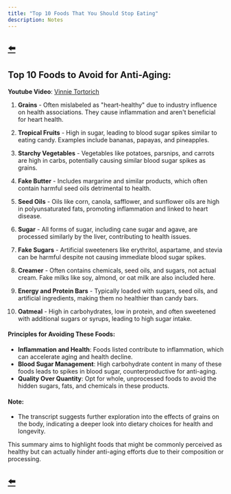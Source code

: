 ```yaml
---
title: "Top 10 Foods That You Should Stop Eating"
description: Notes
---
```


## [⬅️](/)

## **Top 10 Foods to Avoid for Anti-Aging:**

**Youtube Video**: [Vinnie Tortorich](https://www.youtube.com/watch?v=2-fHQIhVAGA)

1. **Grains** - Often mislabeled as "heart-healthy" due to industry influence on health associations. They cause inflammation and aren't beneficial for heart health.

2. **Tropical Fruits** - High in sugar, leading to blood sugar spikes similar to eating candy. Examples include bananas, papayas, and pineapples.

3. **Starchy Vegetables** - Vegetables like potatoes, parsnips, and carrots are high in carbs, potentially causing similar blood sugar spikes as grains.

4. **Fake Butter** - Includes margarine and similar products, which often contain harmful seed oils detrimental to health.

5. **Seed Oils** - Oils like corn, canola, safflower, and sunflower oils are high in polyunsaturated fats, promoting inflammation and linked to heart disease.

6. **Sugar** - All forms of sugar, including cane sugar and agave, are processed similarly by the liver, contributing to health issues.

7. **Fake Sugars** - Artificial sweeteners like erythritol, aspartame, and stevia can be harmful despite not causing immediate blood sugar spikes.

8. **Creamer** - Often contains chemicals, seed oils, and sugars, not actual cream. Fake milks like soy, almond, or oat milk are also included here.

9. **Energy and Protein Bars** - Typically loaded with sugars, seed oils, and artificial ingredients, making them no healthier than candy bars.

10. **Oatmeal** - High in carbohydrates, low in protein, and often sweetened with additional sugars or syrups, leading to high sugar intake.

#### **Principles for Avoiding These Foods:**

- **Inflammation and Health**: Foods listed contribute to inflammation, which can accelerate aging and health decline.
- **Blood Sugar Management**: High carbohydrate content in many of these foods leads to spikes in blood sugar, counterproductive for anti-aging.
- **Quality Over Quantity**: Opt for whole, unprocessed foods to avoid the hidden sugars, fats, and chemicals in these products.

#### **Note:**

- The transcript suggests further exploration into the effects of grains on the body, indicating a deeper look into dietary choices for health and longevity.

This summary aims to highlight foods that might be commonly perceived as healthy but can actually hinder anti-aging efforts due to their composition or processing.

## [⬅️](/)